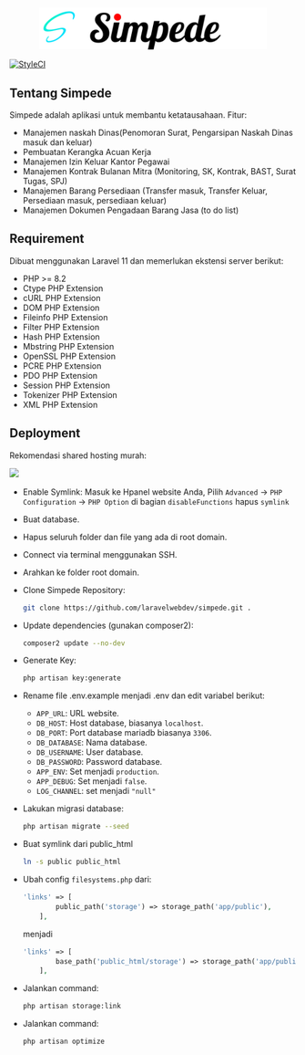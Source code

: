 <p align="center"><a href="https://laravel.com" target="_blank"><img src="resources/img/logo.svg" width="400" alt="Simpede Logo"></a></p>

[![StyleCI](https://github.styleci.io/repos/840671846/shield?branch=main)](https://github.styleci.io/repos/840671846?branch=main)

## Tentang Simpede

Simpede adalah aplikasi untuk membantu ketatausahaan. Fitur:

- Manajemen naskah Dinas(Penomoran Surat, Pengarsipan Naskah Dinas masuk dan keluar)
- Pembuatan Kerangka Acuan Kerja
- Manajemen Izin Keluar Kantor Pegawai
- Manajemen Kontrak Bulanan Mitra (Monitoring, SK, Kontrak, BAST, Surat Tugas, SPJ)
- Manajemen Barang Persediaan (Transfer masuk, Transfer Keluar, Persediaan masuk, persediaan keluar)
- Manajemen Dokumen Pengadaan Barang Jasa (to do list)


## Requirement

Dibuat menggunakan Laravel 11 dan memerlukan ekstensi server berikut:
- PHP >= 8.2
- Ctype PHP Extension
- cURL PHP Extension
- DOM PHP Extension
- Fileinfo PHP Extension
- Filter PHP Extension
- Hash PHP Extension
- Mbstring PHP Extension
- OpenSSL PHP Extension
- PCRE PHP Extension
- PDO PHP Extension
- Session PHP Extension
- Tokenizer PHP Extension
- XML PHP Extension

## Deployment

Rekomendasi shared hosting murah: 
<p><a href="https://niagahoster.co.id?REFERRALCODE=NH8UMUMHSEQ5" target="_blank">
<img src="https://www.cuponation.co.id/images/fit-in/256x/images/n/niagahoster.png">
</a></p>

- Enable Symlink:
  Masuk ke Hpanel website Anda, Pilih `Advanced` -> `PHP Configuration` -> `PHP Option` di bagian `disableFunctions` hapus `symlink`
- Buat database.
- Hapus seluruh folder dan file yang ada di root domain.
- Connect via terminal menggunakan SSH.
- Arahkan ke folder root domain.
- Clone Simpede Repository: 
    ```bash
    git clone https://github.com/laravelwebdev/simpede.git .
    ```
- Update dependencies (gunakan composer2):
    ```bash
    composer2 update --no-dev
    ```
- Generate Key:
    ```bash
    php artisan key:generate
    ```
- Rename file .env.example menjadi .env dan edit variabel berikut:
    * `APP_URL`: URL website.
    * `DB_HOST`: Host database, biasanya `localhost`.
    * `DB_PORT`: Port database mariadb biasanya `3306`.
    * `DB_DATABASE`: Nama database.
    * `DB_USERNAME`: User database.
    * `DB_PASSWORD`: Password database.
    * `APP_ENV`: Set menjadi `production`.
    * `APP_DEBUG`: Set menjadi `false`.
    * `LOG_CHANNEL`: set menjadi `"null"`
- Lakukan migrasi database:
    ```bash
    php artisan migrate --seed
    ```
- Buat symlink dari public_html
    ```bash
    ln -s public public_html
    ```
-  Ubah config `filesystems.php` dari:

    ```php
    'links' => [
            public_path('storage') => storage_path('app/public'),
        ],
    ```
    menjadi
    ```php
    'links' => [
            base_path('public_html/storage') => storage_path('app/public'),
        ],
    ```
- Jalankan command:
    ```bash
    php artisan storage:link
    ```
- Jalankan command:
    ```bash
    php artisan optimize
    ```




